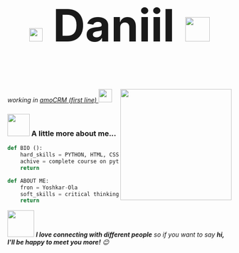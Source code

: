 <h2 align='center' style='font-size: 100px;'><img src="https://emojis.slackmojis.com/emojis/images/1531849430/4246/blob-sunglasses.gif?1531849430" width="30"/> Daniil <img src="https://media.giphy.com/media/12oufCB0MyZ1Go/giphy.gif" width="55"></h2>
<img align='right' src="https://media.tenor.com/1cL5fzcjpaQAAAAd/laptop.gif" width="250">
<p><em>working in <a href="https://www.amocrm.ru/">amoCRM (first line)
</a><img src="https://media.giphy.com/media/WUlplcMpOCEmTGBtBW/giphy.gif" width="30"> 
</em></p>

### <img src="https://media.giphy.com/media/VgCDAzcKvsR6OM0uWg/giphy.gif" width="50"> A little more about me...  

```python
def BIO ():
    hard_skills = PYTHON, HTML, CSS, JS, FLASK
    achive = complete course on python from https://inginirium.ru/courses/
    return

def ABOUT ME:
    fron = Yoshkar-Ola
    soft_skills = critical thinking, communicated
    return
```

<img src="https://media.giphy.com/media/LnQjpWaON8nhr21vNW/giphy.gif" width="60"> <em><b>I love connecting with different people</b> so if you want to say <b>hi, I'll be happy to meet you more!</b> 😊</em>

